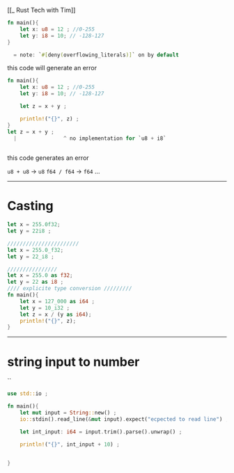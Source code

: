 [[_ Rust Tech with Tim]]

```rust
fn main(){
    let x: u8 = 12 ; //0-255
    let y: i8 = 10; // -128-127
}

  = note: `#[deny(overflowing_literals)]` on by default
```
this code will generate an error


```rust
fn main(){
    let x: u8 = 12 ; //0-255
    let y: i8 = 10; // -128-127

	let z = x + y ;

	println!("{}", z) ;
}
let z = x + y ;
  |               ^ no implementation for `u8 + i8`
  
```
this code generates an error

`u8 + u8` -> `u8`
`f64 / f64` ->  `f64`
...

----
# Casting
```rust
let x = 255.0f32;
let y = 22i8 ;

///////////////////////
let x = 255.0_f32;
let y = 22_i8 ;

////////////////
let x = 255.0 as f32;
let y = 22 as i8 ;
//// explicite type conversion /////////
fn main(){
    let x = 127_000 as i64 ;
    let y = 10_i32 ;
    let z = x / (y as i64);
    println!("{}", z);
}

```

-----
# string input to number
``
```rust
use std::io ;

fn main(){
    let mut input = String::new() ;
    io::stdin().read_line(&mut input).expect("ecpected to read line") ;

    let int_input: i64 = input.trim().parse().unwrap() ;

    println!("{}", int_input + 10) ;


}
```


